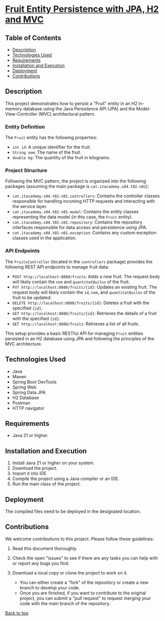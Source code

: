 <div id="top"></div>

# <u>Fruit Entity Persistence with JPA, H2 and MVC</u>

## Table of Contents
- [Description](#Description)
- [Technologies Used](#Technologies-Used)
- [Requirements](#Requirements)
- [Installation and Execution](#installation-and-execution)
- [Deployment](#Deployment)
- [Contributions](#Contributions)


## Description

This project demonstrates how to persist a "Fruit" entity in an H2 in-memory database using the Java Persistence API (JPA) and the Model-View-Controller (MVC) architectural pattern.

### Entity Definition

The `Fruit` entity has the following properties:

* `int id`: A unique identifier for the fruit.
* `String nom`: The name of the fruit.
* `double kg`: The quantity of the fruit in kilograms.

### Project Structure

Following the MVC pattern, the project is organized into the following packages (assuming the main package is `cat.itacademy.s04.t02.n01`):

* `cat.itacademy.s04.t02.n01.controllers`: Contains the controller classes responsible for handling incoming HTTP requests and interacting with the service layer.
* `cat.itacademy.s04.t02.n01.model`: Contains the entity classes representing the data model (in this case, the `Fruit` entity).
* `cat.itacademy.s04.t02.n01.repository`: Contains the repository interfaces responsible for data access and persistence using JPA.
* `cat.itacademy.s04.t02.n01.exception`: Contains any custom exception classes used in the application.

### API Endpoints

The `FruitsController` (located in the `controllers` package) provides the following REST API endpoints to manage fruit data:

* `POST http://localhost:8080/fruits`: Adds a new fruit. The request body will likely contain the `nom` and `quantitatQuilos` of the fruit.
* `PUT http://localhost:8080/fruits/{id}`: Updates an existing fruit. The request body will likely contain the `id`, `nom`, and `quantitatQuilos` of the fruit to be updated.
* `DELETE http://localhost:8080/fruits/{id}`: Deletes a fruit with the specified `{id}`.
* `GET http://localhost:8080/fruits/{id}`: Retrieves the details of a fruit with the specified `{id}`.
* `GET http://localhost:8080/fruits`: Retrieves a list of all fruits.

This setup provides a basic RESTful API for managing `Fruit` entities persisted in an H2 database using JPA and following the principles of the MVC architecture.

## Technologies Used

* Java
* Maven
* Spring Boot DevTools
* Spring Web
* Spring Data JPA
* H2 Database
* Postman
* HTTP navigator

## Requirements

* Java 21 or higher.

## Installation and Execution

1. 	Install Java 21 or higher on your system.
2.  Download the project.
3.  Import it into IDE
4.  Compile the project using a Java compiler or an IDE.
5.  Run the main class of the project.

## Deployment

The compiled files need to be deployed in the designated location.

## Contributions

We welcome contributions to this project. Please follow these guidelines:

1.  Read this document thoroughly.
2.  Check the open "issues" to see if there are any tasks you can help with or report any bugs you find.
3.  Download a local copy or clone the project to work on it.

	* You can either create a "fork" of the repository or create a new branch to develop your code.
	* Once you are finished, if you want to contribute to the original project, you can submit a "pull request" to request merging your code with the main branch of the repository.

[Back to top](#top)
